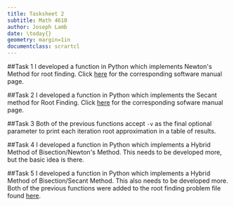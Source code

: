 ```yaml
---
title: Tasksheet 2
subtitle: Math 4610
author: Joseph Lamb
date: \today{}
geometry: margin=1in
documentclass: scrartcl
---
```


##Task 1
I developed a function in Python which implements Newton's Method for root finding. Click [here](newton.md) for the corresponding software manual page.

##Task 2
I developed a function in Python which implements the Secant method for Root Finding. Click [here](secant.md) for the corresponding sofware manual page.

##Task 3
Both of the previous functions accept `-v` as the final optional parameter to print each iteration root approximation in a table of results.

##Task 4
I developed a function in Python which implements a Hybrid Method of Bisection/Newton's Method. This needs to be developed more, but the basic idea is there.

##Task 5
I developed a function in Python which implements a Hybrid Method of Bisection/Secant Method. This also needs to be developed more. Both of the previous functions were added to the root finding problem file found [here](root_finding.py).
